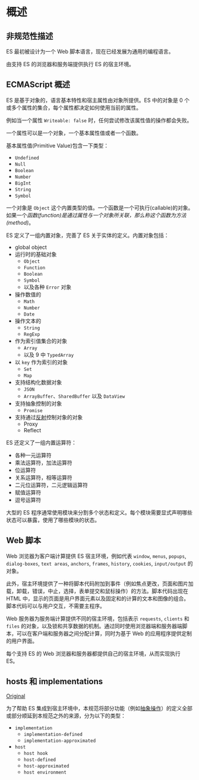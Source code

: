 # 概述

## 非规范性描述

ES 最初被设计为一个 Web 脚本语言，现在已经发展为通用的编程语言。

由支持 ES 的浏览器和服务端提供执行 ES 的宿主环境。

## ECMAScript 概述

ES 是基于对象的，语言基本特性和宿主属性由对象所提供。ES 中的对象是 0 个或多个属性的集合，每个属性都决定如何使用当前的属性。

例如当一个属性 `Writeable: false` 时，任何尝试修改该属性值的操作都会失败。

一个属性可以是一个对象，一个基本属性值或者一个函数。

基本属性值(Primitive Value)包含一下类型：

- `Undefined`
- `Null`
- `Boolean`
- `Number`
- `BigInt`
- `String`
- `Symbol`

一个对象是 `Object` 这个内置类型的值。一个函数是一个可执行(callable)的对象。如果一个*函数(function)*是通过属性与一个对象所关联，那么称这个函数为*方法(method)*。

ES 定义了一组内置对象，完善了 ES 关于实体的定义。内置对象包括：

- global object
- 运行时的基础对象
  - `Object`
  - `Function`
  - `Boolean`
  - `Symbol`
  - 以及各种 `Error` 对象
- 操作数值的
  - `Math`
  - `Number`
  - `Date`
- 操作文本的
  - `String`
  - `RegExp`
- 作为索引值集合的对象
  - `Array`
  - 以及 9 中 `TypedArray`
- 以 `key` 作为索引的对象
  - `Set`
  - `Map`
- 支持结构化数据对象
  - `JSON`
  - `ArrayBuffer`、`SharedBuffer` 以及 `DataView`
- 支持抽象控制的对象
  - `Promise`
- 支持通过[反射](https://en.wikipedia.org/wiki/Reflective_programming)控制对象的对象
  - Proxy
  - Reflect

ES 还定义了一组内置运算符：

- 各种一元运算符
- 乘法运算符，加法运算符
- 位运算符
- 关系运算符，相等运算符
- 二元位运算符，二元逻辑运算符
- 赋值运算符
- 逗号运算符

大型的 ES 程序通常使用模块来分割多个状态和定义。每个模块需要显式声明哪些状态可以暴露，使用了哪些模块的状态。

## Web 脚本

Web 浏览器为客户端计算提供 ES 宿主环境，例如代表 `window`, `menus`, `popups`, `dialog-boxes`, `text areas`, `anchors`, `frames`, `history`, `cookies`, `input/output` 的对象。

此外，宿主环境提供了一种将脚本代码附加到事件（例如焦点更改，页面和图片加载，卸载，错误，中止，选择，表单提交和鼠标操作）的方法。脚本代码出现在 HTML 中，显示的页面是用户界面元素以及固定和的计算的文本和图像的组合。脚本代码可以与用户交互，不需要主程序。

Web 服务器为服务端计算提供不同的宿主环境，包括表示 `requests`, `clients` 和 `files` 的对象，以及锁和共享数据的机制。通过同时使用浏览器端和服务器端脚本，可以在客户端和服务器之间分配计算，同时为基于 Web 的应用程序提供定制的用户界面。

每个支持 ES 的 Web 浏览器和服务器都提供自己的宿主环境，从而实现执行 ES。

## hosts 和 implementations

[Original](https://tc39.es/ecma262/multipage/overview.html#sec-hosts-and-implementations)

为了帮助 ES 集成到宿主环境中，本规范将部分功能（例如[抽象操作](https://tc39.es/ecma262/multipage/notational-conventions.html#sec-algorithm-conventions-abstract-operations)）的定义全部或部分顺延到本规范之外的来源，分为以下的类型：

- `implementation`
  - `implementation-defined`
  - `implementation-approximated`
- `host`
  - `host hook`
  - `host-defined`
  - `host-approximated`
  - `host environment`
